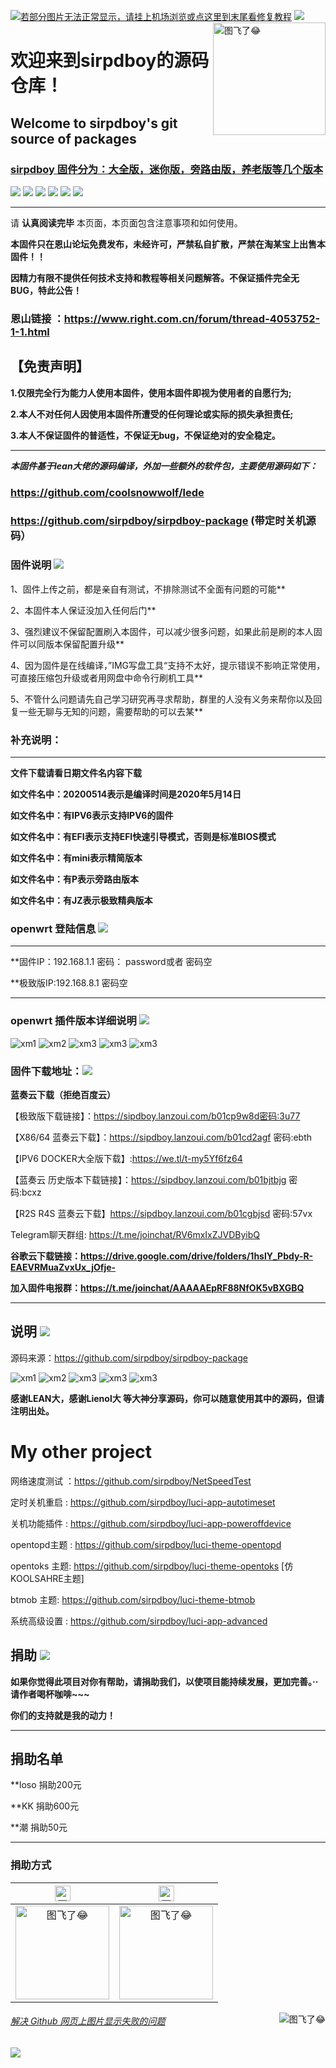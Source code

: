 [![若部分图片无法正常显示，请挂上机场浏览或点这里到末尾看修复教程](https://visitor-badge.glitch.me/badge?page_id=sirpdboy-visitor-badge)](#解决-github-网页上图片显示失败的问题) [![](https://img.shields.io/badge/TG群-点击加入-FFFFFF.svg)](https://t.me/joinchat/AAAAAEpRF88NfOK5vBXGBQ)
<a href="#readme">
    <img src="https://img.vim-cn.com/69/df015dc73fc71da07c3264766e8032ac042fed.png" alt="图飞了😂" title="opentopd" align="right" height="180" />
</a>

欢迎来到sirpdboy的源码仓库！
=
Welcome to sirpdboy's  git source of packages
-
### [sirpdboy  固件分为：大全版，迷你版，旁路由版，养老版等几个版本](https://github.com/sirpdboy/openwrt18.06/)


[![](https://img.shields.io/badge/-目录:-696969.svg)](#readme) [![](https://img.shields.io/badge/-固件说明-F5F5F5.svg)](#固件说明-) [![](https://img.shields.io/badge/-登陆信息-F5F5F5.svg)](#登陆信息-)  [![](https://img.shields.io/badge/-版本信息-F5F5F5.svg)](#版本信息-) [![](https://img.shields.io/badge/-固件下载-F5F5F5.svg)](#固件下载-) [![](https://img.shields.io/badge/-捐助-F5F5F5.svg)](#捐助-) 

------------------------------------------------------

请 **认真阅读完毕** 本页面，本页面包含注意事项和如何使用。

**本固件只在恩山论坛免费发布，未经许可，严禁私自扩散，严禁在淘某宝上出售本固件！！**

**因精力有限不提供任何技术支持和教程等相关问题解答。不保证插件完全无BUG，特此公告！**

### 恩山链接 ：https://www.right.com.cn/forum/thread-4053752-1-1.html

## 【免责声明】
**1.仅限完全行为能力人使用本固件，使用本固件即视为使用者的自愿行为;**

**2.本人不对任何人因使用本固件所遭受的任何理论或实际的损失承担责任;**

**3.本人不保证固件的普适性，不保证无bug，不保证绝对的安全稳定。**

----------------------------------------------------

***本固件基于lean大佬的源码编译，外加一些额外的软件包，主要使用源码如下：***

### https://github.com/coolsnowwolf/lede

### https://github.com/sirpdboy/sirpdboy-package (带定时关机源码）

### 固件说明 [![](https://img.shields.io/badge/-固件说明-F5F5F5.svg)](#固件说明-) 

1、固件上传之前，都是亲自有测试，不排除测试不全面有问题的可能**

2、本固件本人保证没加入任何后门**

3、强烈建议不保留配置刷入本固件，可以减少很多问题，如果此前是刷的本人固件可以同版本保留配置升级**

4、因为固件是在线编译，”IMG写盘工具“支持不太好，提示错误不影响正常使用，可直接压缩包升级或者用网盘中命令行刷机工具**

5、不管什么问题请先自己学习研究再寻求帮助，群里的人没有义务来帮你以及回复一些无聊与无知的问题，需要帮助的可以去某**

### 补充说明：

--------------------------------------------------------------

**文件下载请看日期文件名内容下载**

**如文件名中：20200514表示是编译时间是2020年5月14日**

**如文件名中：有IPV6表示支持IPV6的固件**

**如文件名中：有EFI表示支持EFI快速引导模式，否则是标准BIOS模式**

**如文件名中：有mini表示精简版本**

**如文件名中：有P表示旁路由版本**

**如文件名中：有JZ表示极致精典版本**
 
### openwrt 登陆信息 [![](https://img.shields.io/badge/-登陆信息-F5F5F5.svg)](#登陆信息-)

---------------------------------------------------------------------------------------  

**固件IP：192.168.1.1  密码： password或者 密码空

**极致版IP:192.168.8.1  密码空 

---------------------------------------------------------------------------------------


### openwrt 插件版本详细说明 [![](https://img.shields.io/badge/-版本信息-F5F5F5.svg)](#版本信息-)

![xm1](doc/IPV4精简旁路由版插件图.jpg)
![xm2](doc/IPV4旁路由大全版插件图.jpg)
![xm3](doc/IPV6大全版插件图.jpg)
![xm3](doc/IPV6精简版插件图.jpg)
![xm3](doc/极致精典版.jpg)

### 固件下载地址：[![](https://img.shields.io/badge/-固件下载-F5F5F5.svg)](#固件下载-)

**蓝奏云下载（拒绝百度云）**
 
【极致版下载链接】：https://sipdboy.lanzoui.com/b01cp9w8d密码:3u77

【X86/64 蓝奏云下载】：https://sipdboy.lanzoui.com/b01cd2agf    密码:ebth

【IPV6 DOCKER大全版下载】:https://we.tl/t-my5Yf6fz64

【蓝奏云 历史版本下载链接】：https://sipdboy.lanzoui.com/b01bjtbjg    密码:bcxz

【R2S R4S 蓝奏云下载】https://sipdboy.lanzoui.com/b01cgbjsd   密码:57vx

Telegram聊天群组: https://t.me/joinchat/RV6mxIxZJVDByibQ

**谷歌云下载链接：https://drive.google.com/drive/folders/1hslY_Pbdy-R-EAEVRMuaZvxUx_jOfje-**

**加入固件电报群：https://t.me/joinchat/AAAAAEpRF88NfOK5vBXGBQ**

--------------------------------------------------------------

## 说明 [![](https://img.shields.io/badge/-说明-F5F5F5.svg)](#说明-)

源码来源：https://github.com/sirpdboy/sirpdboy-package

![xm1](doc/登陆界面2.jpg)
![xm2](doc/预览界面.jpg)
![xm3](doc/高级设置.jpg)
![xm3](doc/网络共享.jpg)
![xm3](doc/合并图.jpg)

**感谢LEAN大，感谢Lienol大 等大神分享源码，你可以随意使用其中的源码，但请注明出处。**

# My other project

网络速度测试 ：https://github.com/sirpdboy/NetSpeedTest

定时关机重启 : https://github.com/sirpdboy/luci-app-autotimeset

关机功能插件 : https://github.com/sirpdboy/luci-app-poweroffdevice

opentopd主题 : https://github.com/sirpdboy/luci-theme-opentopd

opentoks 主题: https://github.com/sirpdboy/luci-theme-opentoks [仿KOOLSAHRE主题]

btmob 主题: https://github.com/sirpdboy/luci-theme-btmob

系统高级设置 : https://github.com/sirpdboy/luci-app-advanced

## 捐助 [![](https://img.shields.io/badge/-捐助-F5F5F5.svg)](#捐助-) 

**如果你觉得此项目对你有帮助，请捐助我们，以使项目能持续发展，更加完善。··请作者喝杯咖啡~~~**

**你们的支持就是我的动力！**

------------------------------

## 捐助名单

**loso                 捐助200元

**KK                   捐助600元

**潮                   捐助50元

------------------------------

### 捐助方式

|     <img src="https://img.shields.io/badge/-支付宝-F5F5F5.svg" href="#赞助支持本项目-" height="25" alt="图飞了😂"/>  |  <img src="https://img.shields.io/badge/-微信-F5F5F5.svg" height="25" alt="图飞了😂" href="#赞助支持本项目-"/>  | 
| :-----------------: | :-------------: |
|<img src="https://img.vim-cn.com/fd/8e2793362ac3510094961b04407beec569b2b4.png" width="150" height="150" alt="图飞了😂" href="#赞助支持本项目-"/>|<img src="https://img.vim-cn.com/c7/675730a88accebf37a97d9e84e33529322b6e9.png" width="150" height="150" alt="图飞了😂" href="#赞助支持本项目-"/>|

<a href="#readme">
    <img src="https://img.shields.io/badge/-返回顶部-orange.svg" alt="图飞了😂" title="返回顶部" align="right"/>
</a>

###### [解决 Github 网页上图片显示失败的问题](https://blog.csdn.net/qq_38232598/article/details/91346392)

[![](https://img.shields.io/badge/TG群-点击加入-FFFFFF.svg)](https://t.me/joinchat/AAAAAEpRF88NfOK5vBXGBQ)

